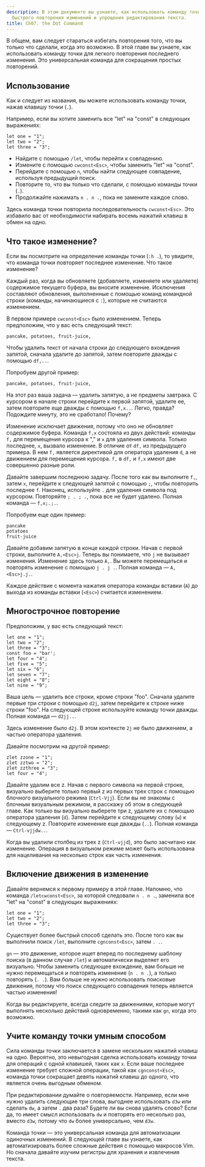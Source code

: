 ```yaml
---
description: В этом документе вы узнаете, как использовать команду точки в Vim для
  быстрого повторения изменений и упрощения редактирования текста.
title: Ch07. the Dot Command
---
```


В общем, вам следует стараться избегать повторения того, что вы только что сделали, когда это возможно. В этой главе вы узнаете, как использовать команду точки для легкого повторения последнего изменения. Это универсальная команда для сокращения простых повторений.

## Использование

Как и следует из названия, вы можете использовать команду точки, нажав клавишу точки (`.`).

Например, если вы хотите заменить все "let" на "const" в следующих выражениях:

```shell
let one = "1";
let two = "2";
let three = "3";
```

- Найдите с помощью `/let`, чтобы перейти к совпадению.
- Измените с помощью `cwconst<Esc>`, чтобы заменить "let" на "const".
- Перейдите с помощью `n`, чтобы найти следующее совпадение, используя предыдущий поиск.
- Повторите то, что вы только что сделали, с помощью команды точки (`.`).
- Продолжайте нажимать `n . n .`, пока не замените каждое слово.

Здесь команда точки повторила последовательность `cwconst<Esc>`. Это избавило вас от необходимости набирать восемь нажатий клавиш в обмен на одно.

## Что такое изменение?

Если вы посмотрите на определение команды точки (`:h .`), то увидите, что команда точки повторяет последнее изменение. Что такое изменение?

Каждый раз, когда вы обновляете (добавляете, изменяете или удаляете) содержимое текущего буфера, вы вносите изменение. Исключения составляют обновления, выполненные с помощью команд командной строки (команды, начинающиеся с `:`), которые не считаются изменением.

В первом примере `cwconst<Esc>` было изменением. Теперь предположим, что у вас есть следующий текст:

```shell
pancake, potatoes, fruit-juice,
```

Чтобы удалить текст от начала строки до следующего вхождения запятой, сначала удалите до запятой, затем повторите дважды с помощью `df,..`.

Попробуем другой пример:

```shell
pancake, potatoes, fruit-juice,
```

На этот раз ваша задача — удалить запятую, а не предметы завтрака. С курсором в начале строки перейдите к первой запятой, удалите ее, затем повторите еще дважды с помощью `f,x..`. Легко, правда? Подождите минуту, это не сработало! Почему?

Изменение исключает движения, потому что оно не обновляет содержимое буфера. Команда `f,x` состояла из двух действий: команды `f,` для перемещения курсора к "," и `x` для удаления символа. Только последнее, `x`, вызвало изменение. В отличие от `df,` из предыдущего примера. В нем `f,` является директивой для оператора удаления `d`, а не движением для перемещения курсора. `f,` в `df,` и `f,x` имеют две совершенно разные роли.

Давайте завершим последнюю задачу. После того как вы выполните `f,`, затем `x`, перейдите к следующей запятой с помощью `;`, чтобы повторить последнее `f`. Наконец, используйте `.` для удаления символа под курсором. Повторяйте `; . ; .`, пока все не будет удалено. Полная команда — `f,x;.;.`.

Попробуем еще один пример:

```shell
pancake
potatoes
fruit-juice
```

Давайте добавим запятую в конце каждой строки. Начав с первой строки, выполните `A,<Esc>j`. Теперь вы понимаете, что `j` не вызывает изменения. Изменение здесь только `A,`. Вы можете перемещаться и повторять изменение с помощью `j . j .`. Полная команда — `A,<Esc>j.j.`.

Каждое действие с момента нажатия оператора команды вставки (`A`) до выхода из команды вставки (`<Esc>`) считается изменением.

## Многострочное повторение

Предположим, у вас есть следующий текст:

```shell
let one = "1";
let two = "2";
let three = "3";
const foo = "bar';
let four = "4";
let five = "5";
let six = "6";
let seven = "7";
let eight = "8";
let nine = "9";
```

Ваша цель — удалить все строки, кроме строки "foo". Сначала удалите первые три строки с помощью `d2j`, затем перейдите к строке ниже строки "foo". На следующей строке используйте команду точки дважды. Полная команда — `d2jj..`.

Здесь изменение было `d2j`. В этом контексте `2j` не было движением, а частью оператора удаления.

Давайте посмотрим на другой пример:

```shell
zlet zzone = "1";
zlet zztwo = "2";
zlet zzthree = "3";
let four = "4";
```

Давайте удалим все z. Начав с первого символа на первой строке, визуально выберите только первый z из первых трех строк с помощью блочного визуального режима (`Ctrl-Vjj`). Если вы не знакомы с блочным визуальным режимом, я расскажу об этом в следующей главе. Как только вы визуально выберете три z, удалите их с помощью оператора удаления (`d`). Затем перейдите к следующему слову (`w`) к следующему z. Повторите изменение еще дважды (`..`). Полная команда — `Ctrl-vjjdw..`.

Когда вы удалили столбец из трех z (`Ctrl-vjjd`), это было засчитано как изменение. Операция в визуальном режиме может быть использована для нацеливания на несколько строк как часть изменения.

## Включение движения в изменение

Давайте вернемся к первому примеру в этой главе. Напомню, что команда `/letcwconst<Esc>`, за которой следовали `n . n .`, заменила все "let" на "const" в следующих выражениях:

```shell
let one = "1";
let two = "2";
let three = "3";
```

Существует более быстрый способ сделать это. После того как вы выполнили поиск `/let`, выполните `cgnconst<Esc>`, затем `. .`.

`gn` — это движение, которое ищет вперед по последнему шаблону поиска (в данном случае `/let`) и автоматически выделяет его визуально. Чтобы заменить следующее вхождение, вам больше не нужно перемещаться и повторять изменение (`n . n .`), а только повторять (`. .`). Вам больше не нужно использовать поисковые движения, потому что поиск следующего совпадения теперь является частью изменения!

Когда вы редактируете, всегда следите за движениями, которые могут выполнять несколько действий одновременно, такими как `gn`, когда это возможно.

## Учите команду точки умным способом

Сила команды точки заключается в замене нескольких нажатий клавиш на одно. Вероятно, это невыгодная сделка использовать команду точки для операций с одной клавишей, таких как `x`. Если ваше последнее изменение требует сложной операции, такой как `cgnconst<Esc>`, команда точки сокращает девять нажатий клавиш до одного, что является очень выгодным обменом.

При редактировании думайте о повторяемости. Например, если мне нужно удалить следующие три слова, выгоднее использовать `d3w` или сделать `dw`, а затем `.` два раза? Будете ли вы снова удалять слово? Если да, то имеет смысл использовать `dw` и повторять его несколько раз, вместо `d3w`, потому что `dw` более универсально, чем `d3w`.

Команда точки — это универсальная команда для автоматизации одиночных изменений. В следующей главе вы узнаете, как автоматизировать более сложные действия с помощью макросов Vim. Но сначала давайте изучим регистры для хранения и извлечения текста.